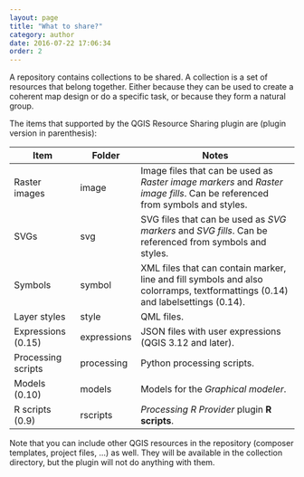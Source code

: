```yaml
---
layout: page
title: "What to share?"
category: author
date: 2016-07-22 17:06:34
order: 2
---
```


A repository contains collections to be shared.
A collection is a set of resources that belong together.
Either because they can be used to create a coherent map design
or do a specific task, or because they form a natural group.
 
The items that supported by the QGIS Resource Sharing plugin are
(plugin version in parenthesis):

Item | Folder | Notes
--- | --- | ---
Raster images | image | Image files that can be used as *Raster image markers* and *Raster image fills*. Can be referenced from symbols and styles.
SVGs | svg | SVG files that can be used as *SVG markers* and *SVG fills*. Can be referenced from symbols and styles.
Symbols | symbol | XML files that can contain marker, line and fill symbols and also colorramps, textformattings (0.14) and labelsettings (0.14).
Layer styles | style | QML files.
Expressions (0.15) | expressions | JSON files with user expressions (QGIS 3.12 and later).
Processing scripts | processing | Python processing scripts.
Models (0.10) | models | Models for the *Graphical modeler*.
R scripts (0.9) | rscripts | *Processing R Provider* plugin **R scripts**.

Note that you can include other QGIS resources in the repository 
(composer templates, project files, ...) as well.
They will be available in the collection directory, but the
plugin will not do anything with them.
